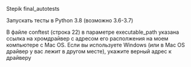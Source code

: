 Stepik final_autotests 


Запускать тесты в Python 3.8 (возможно 3.6-3.7)

В файле conftest (строка 22) в параметре executable_path указана ссылка на хромдрайвер с адресом его располжения на моем компьютере с Mac OS. 
Если вы используете Windows (или в Mac OS драйвер у вас лежит в другом месте), укажите верный адрес к драйверу
